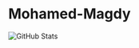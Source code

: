 # Mohamed-Magdy

![GitHub Stats](https://github-readme-stats.vercel.app/api?username=mohamedmagdy8000&theme=merko)
